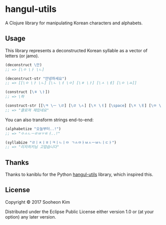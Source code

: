 # hangul-utils

A Clojure library for manipulating Korean characters and alphabets.

## Usage

This library represents a deconstructed Korean syllable as a vector of letters (or jamo).

```clojure
(deconstruct \안)
;; => [\ㅇ \ㅏ \ㄴ]

(deconstruct-str "안녕하세요")
;; => [[\ㅇ \ㅏ \ㄴ] [\ㄴ \ㅕ \ㅇ] [\ㅎ \ㅏ] [\ㅅ \ㅔ] [\ㅇ \ㅛ]]

(construct [\ㅎ \ㅏ])
;; => \하

(construct-str [[\ㅋ \ㅡ \ㄹ] [\ㄹ \ㅗ] [\ㅈ \ㅕ] [\space] [\ㅈ \ㅐ] [\ㅁ \ㅣ \ㅆ] [\ㄴ \ㅔ] [\ㅇ \ㅛ]])
;; => "클로져 재밌네요"
```

You can also transform strings end-to-end:

```clojure
(alphabetize "오늘부터..!")
;; => "ㅇㅗㄴㅡㄹㅂㅜㅌㅓ..!"

(syllabize "ㄹㅣㅊㅣㅎㅣㅋㅣㄴㅣㅁ ㄱㅗㅁㅏㅂㅅㅡㅂㄴㅣㄷㅏ")
;; => "리치히키님 고맙습니다"
```

## Thanks

Thanks to kaniblu for the Python [hangul-utils](https://github.com/kaniblu/hangul-utils) library, which inspired this.

## License

Copyright © 2017 Sooheon Kim

Distributed under the Eclipse Public License either version 1.0 or (at
your option) any later version.
